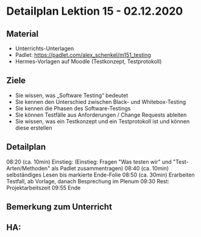 Detailplan Lektion 15 - 02.12.2020
============================================

Material
--------

* Unterrichts-Unterlagen
* Padlet: https://padlet.com/alex_schenkel/m151_testing
* Hermes-Vorlagen auf Moodle (Testkonzept, Testprotokoll)

Ziele
-----
* Sie wissen, was „Software Testing“ bedeutet
* Sie kennen den Unterschied zwischen Black- und Whitebox-Testing
* Sie kennen die Phasen des Software-Testings
* Sie können Testfälle aus Anforderungen / Change Requests ableiten
* Sie wissen, was ein Testkonzept und ein Testprotokoll ist und können diese erstellen

Detailplan
----------

08:20 (ca. 10min) Einstieg: (Einstieg: Fragen "Was testen wir" und "Test-Arten/Methoden" als Padlet zusammentragen)
08:40 (ca. 10min) selbständiges Lesen bis markierte Ende-Folie
08:50 (ca. 30min) Erarbeiten Testfall, ab Vorlage, danach Besprechung im Plenum
09:30 Rest: Projektarbeitszeit
09:55 Ende

Bemerkung zum Unterricht
------------------------


HA:
-----

